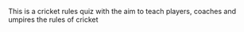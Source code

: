 This is a cricket rules quiz with the aim to teach players, coaches and umpires the rules of cricket
